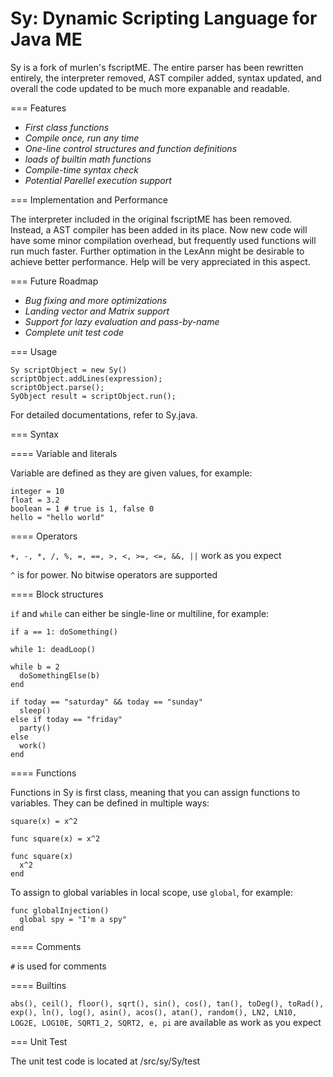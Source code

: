 Sy: Dynamic Scripting Language for Java ME
==

Sy is a fork of murlen's fscriptME. The entire parser has been rewritten entirely, the interpreter removed, AST compiler added, syntax updated, and overall the code updated to be much more expanable and readable.

=== Features

* *First class functions*
* *Compile once, run any time*
* *One-line control structures and function definitions*
* *loads of builtin math functions*
* *Compile-time syntax check*
* *Potential Parellel execution support*

=== Implementation and Performance

The interpreter included in the original fscriptME has been removed. Instead, a AST compiler has been added in its place. Now new code will have some minor compilation overhead, but frequently used functions will run much faster. Further optimation in the LexAnn might be desirable to achieve better performance. Help will be very appreciated in this aspect.

=== Future Roadmap

* *Bug fixing and more optimizations*
* *Landing vector and Matrix support*
* *Support for lazy evaluation and pass-by-name*
* *Complete unit test code*

=== Usage

```
Sy scriptObject = new Sy()
scriptObject.addLines(expression);
scriptObject.parse();
SyObject result = scriptObject.run();
```

For detailed documentations, refer to Sy.java.

=== Syntax

==== Variable and literals

Variable are defined as they are given values, for example:

```
integer = 10
float = 3.2
boolean = 1 # true is 1, false 0
hello = "hello world"
```

==== Operators

`+, -, *, /, %, =, ==, >, <, >=, <=, &&, ||` work as you expect

`^` is for power. No bitwise operators are supported

==== Block structures

`if` and `while` can either be single-line or multiline, for example:

```
if a == 1: doSomething()

while 1: deadLoop()

while b = 2
  doSomethingElse(b)
end

if today == "saturday" && today == "sunday"
  sleep()
else if today == "friday"
  party()
else
  work()
end
```

==== Functions

Functions in Sy is first class, meaning that you can assign functions to variables. They can be defined in multiple ways:

```
square(x) = x^2

func square(x) = x^2

func square(x)
  x^2
end
```

To assign to global variables in local scope, use `global`, for example:

```
func globalInjection()
  global spy = "I'm a spy"
end
```

==== Comments

`#` is used for comments

==== Builtins

`abs(), ceil(), floor(), sqrt(), sin(), cos(), tan(), toDeg(), toRad(), exp(), ln(), log(), asin(), acos(), atan(), random(), LN2, LN10, LOG2E, LOG10E, SQRT1_2, SQRT2, e, pi` are available as work as you expect

=== Unit Test

The unit test code is located at /src/sy/Sy/test
